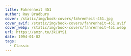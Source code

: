 ```yaml
---
title: Fahrenheit 451
author: Ray Bradbury
cover: /static/img/book-covers/fahrenheit-451.jpg
cover_avif: /static/img/book-covers/fahrenheit-451.avif
cover_webp: /static/img/book-covers/fahrenheit-451.webp
url: https://amzn.to/3kCHYSi
date: 1994-01-02
tags:
  - Classic
---
```


